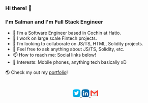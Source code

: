 ### Hi there! 👋

### I'm Salman and I'm Full Stack Engineer

- 🌱 I’m a Software Engineer based in Cochin at Hatio.
- 🔭 I work on large scale Fintech projects.
- 👯 I’m looking to collaborate on JS/TS, HTML, Solidity projects.
- 💬 Feel free to ask anything about JS/TS, Solidity, etc.
- 📫 How to reach me: Social links below!
- :bowling: Interests: Mobile phones, anything tech basically xD

🌎 Check my out my [portfolio](https://salman-ar.netlify.app/)!

<div align="center" style="padding: 25px 0;">
    <a href="https://twitter.com/Salman_A09">
    <img src="https://github.com/salman-ar-sar/salman-ar-sar/blob/main/assests/twitter.png" alt="Follow me on twitter"  width="24" height="24">
    </a>
    <a href="https://www.linkedin.com/in/salman-ar/">
        <img src="https://github.com/salman-ar-sar/salman-ar-sar/blob/main/assests/linkedin.png" alt="Connect on Linkedin" width="24" height="24">
    </a>
    <a href="mailto:salman.a.mec@gmail.com">
        <img src="https://github.com/salman-ar-sar/salman-ar-sar/blob/main/assests/gmail.png" alt="Email me" width="24" height="24">
    </a>
</div>
